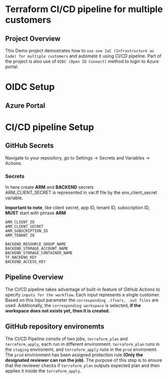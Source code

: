 # Terraform CI/CD pipeline for multiple customers

## Project Overview

This Demo project demostrates how to `use one IaC (Infrastructure as Code) for multiple customers` and automate it using CI/CD pipeline. Part of the project is also use of `OIDC (Open ID Connect)` method to login to Azure portal.

# OIDC Setup

## Azure Portal

# CI/CD pipeline Setup

## GitHub Secrets

Navigate to your repository, go to Settings -> Secrets and Variables -> Actions.

### Secrets

In here create **ARM** and **BACKEND** secrets</br>
ARM_CLIENT_SECRET is represented in var.tf file by the env_client_secret variable.

**Important to note**, like client secret, app ID, tenant ID, subscription ID, **MUST** start with phrase **ARM**

```text
ARM_CLIENT_ID
ARM_CLIENT_SECRET
ARM_SUBSCRIPTION_ID
ARM_TENANT_ID

BACKEND_RESOURCE_GROUP_NAME
BACKEND_STORAGE_ACCOUNT_NAME
BACKEND_STORAGE_CONTAINER_NAME
TF_BACKEND_KEY
BACKEND_ACCESS_KEY
```

## Pipeline Overview

The CI/CD pipeline takes advantage of built-in feature of GitHub Actions to specify `inputs for the workflow`. Each input represents a single customer. Based on this input parameter the `corresponding .tfvars, .out files` are used. Additionally, the `corresponding workspace` is selected, **if the workspace does not exists yet, then it is created.**

## GitHub repository environemts

The CI/CD Pipeline consits of two jobs, `terraform_plan` and `terraform_apply`, each run in different environment. `terraform_plan` runs in the `staging` environemt, and `terraform_apply` runs in the `prod` environemt. The `prod` environment has been assigned protection rule **(Only the designated reviewer can run the job)**. The purpose of this step is to ensure that the reviewer checks if `terraform_plan` outputs expected plan and then applies it inside the `terraform_apply`.
